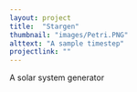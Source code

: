 ```yaml
---
layout: project
title:  "Stargen"
thumbnail: "images/Petri.PNG"
alttext: "A sample timestep"
projectlink: ""
---
```


A solar system generator
